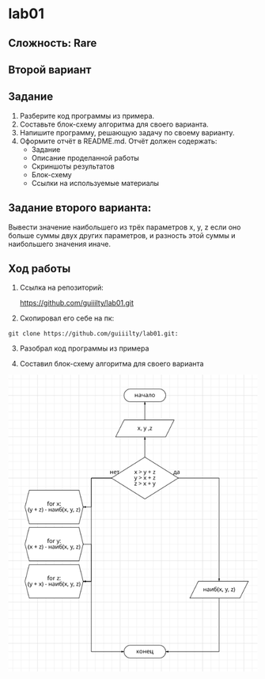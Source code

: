 # lab01

## Сложность: Rare
## Второй вариант
## Задание

1. Разберите код программы из примера.
2. Составьте блок-схему алгоритма для своего варианта.
3. Напишите программу, решающую задачу по своему варианту.
4. Оформите отчёт в README.md. Отчёт должен содержать:
   * Задание
   * Описание проделанной работы
   * Скриншоты результатов
   * Блок-схему
   * Ссылки на используемые материалы

## Задание второго варианта:

Вывести значение наибольшего из трёх параметров x, y, z если оно больше суммы двух других параметров, и разность этой суммы и наибольшего значения иначе.

## Ход работы

1. Ссылка на репозиторий: 

    https://github.com/guiiilty/lab01.git

2. Скопировал его себе на пк:

```shell 
git clone https://github.com/guiiilty/lab01.git:
```

3. Разобрал код программы из примера

4. Составил блок-схему алгоритма для своего варианта

![Скриншот](1.png "блоксхема") 